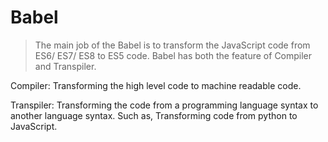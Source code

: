 # Babel
>The main job of the Babel is to transform the JavaScript code from ES6/ ES7/ ES8 to ES5 code. Babel has both the feature of Compiler and Transpiler.

Compiler: Transforming the high level code to machine readable code.

Transpiler: Transforming the code from a programming language syntax to another language syntax. Such as, Transforming code from python to JavaScript.